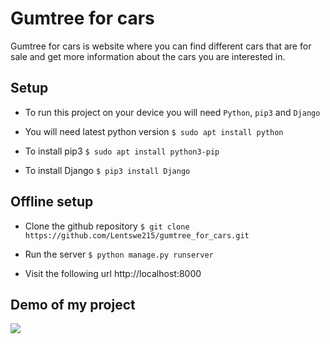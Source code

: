 # Gumtree for cars
Gumtree for cars is website where you can find different cars that are  for sale and get more information about the cars you are interested in. 

## Setup 
- To run this project on your device you will need `Python`, `pip3` and `Django`

- You will need latest python version `$ sudo apt install python`

- To install pip3 `$ sudo apt install python3-pip` 

- To install Django `$ pip3 install Django`

## Offline setup
- Clone the github repository `$ git clone https://github.com/Lentswe215/gumtree_for_cars.git`

- Run the server `$ python manage.py runserver`

- Visit the following url http://localhost:8000

## Demo of my project
![](gumtree.gif)

